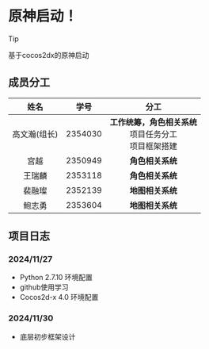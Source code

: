 # 原神启动！

> [!TIP]
> 基于cocos2dx的原神启动

## 成员分工

| 姓名 | 学号 | 分工 |
| :---: | :---: | :---: |
| 高文瀚(组长) | 2354030 | **工作统筹，角色相关系统** <br> 项目任务分工 <br> 项目框架搭建|
| 宫越 | 2350949 | **角色相关系统** <br>  |
| 王瑞麟 | 2353118 | **角色相关系统** <br>  |
| 裴融璨 | 2352139 | **地图相关系统** <br>  |
| 鲍志勇 | 2353604 | **地图相关系统** <br>  |






## 项目日志
### 2024/11/27
* Python 2.7.10 环境配置
* github使用学习
* Cocos2d-x 4.0 环境配置
### 2024/11/30
* 底层初步框架设计
